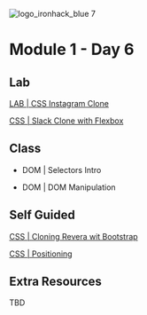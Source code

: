 ![logo_ironhack_blue 7](https://user-images.githubusercontent.com/23629340/40541063-a07a0a8a-601a-11e8-91b5-2f13e4e6b441.png)

# Module 1 - Day 6

## Lab

[LAB | CSS Instagram Clone](https://github.com/ironhack-labs/lab-css-instagram-clone)

[CSS | Slack Clone with Flexbox](https://github.com/ironhack-labs/lab-css-flexbox-slack)

## Class

- DOM | Selectors Intro

- DOM | DOM Manipulation

## Self Guided

[CSS | Cloning Revera wit Bootstrap](https://github.com/ironhack-labs/lab-bootstrap-cloning-revera)

[CSS | Positioning](https://my.ironhack.com/lms/courses/course-v1:IRONHACK+WDFT52+202105_BCN/modules/ironhack-course-chapter_2/units/ironhack-course-chapter_2-sequential-vertical_1)

## Extra Resources

TBD
